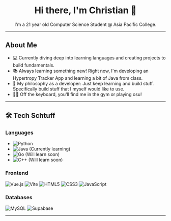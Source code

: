 <h1 align="center">Hi there, I'm Christian 👋</h1>

<p align="center">I'm a 21 year old Computer Science Student @ Asia Pacific College. </p>

---

## About Me

*   💻 Currently diving deep into learning languages and creating projects to build fundamentals.
*   📚 Always learning something new! Right now, I'm developing an Hypertropy Tracker App and learning a bit of Java from class.
*   🧠 My philosophy as a developer: Just keep learning and build stuff. Specifically build stuff that I myself would like to use.
*   🏋️‍♂️ Off the keyboard, you'll find me in the gym or playing osu!   
---

## 🛠️ Tech Schtuff

### Languages
*   <img src="https://img.shields.io/badge/Python-3776AB?style=for-the-badge&logo=python&logoColor=white" alt="Python"/>
*   <img src="https://img.shields.io/badge/Java-007396?style=for-the-badge&logo=java&logoColor=white" alt="Java"/> (Currently learning)
*   <img src="https://img.shields.io/badge/Go-00ADD8?style=for-the-badge&logo=go&logoColor=white" alt="Go"/> (Will learn soon)
*   <img src="https://img.shields.io/badge/C%2B%2B-00599C?style=for-the-badge&logo=c%2B%2B&logoColor=white" alt="C++"/> (Will learn soon)

### Frontend
<img src="https://img.shields.io/badge/Vue.js-4FC08D?style=for-the-badge&logo=vuedotjs&logoColor=white" alt="Vue.js"/> <img src="https://img.shields.io/badge/Vite-646CFF?style=for-the-badge&logo=vite&logoColor=white" alt="Vite"/> <img src="https://img.shields.io/badge/HTML5-E34F26?style=for-the-badge&logo=html5&logoColor=white" alt="HTML5"/> <img src="https://img.shields.io/badge/CSS3-1572B6?style=for-the-badge&logo=css3&logoColor=white" alt="CSS3"/> <img src="https://img.shields.io/badge/JavaScript-F7DF1E?style=for-the-badge&logo=javascript&logoColor=black" alt="JavaScript"/>

### Databases
<img src="https://img.shields.io/badge/MySQL-4479A1?style=for-the-badge&logo=mysql&logoColor=white" alt="MySQL"/> <img src="https://img.shields.io/badge/Supabase-171E2D?style=for-the-badge&logo=supabase&logoColor=white" alt="Supabase"/>

---
